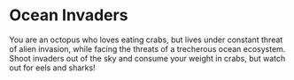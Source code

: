 # Ocean Invaders

You are an octopus who loves eating crabs, but lives under constant threat of alien invasion,
while facing the threats of a trecherous ocean ecosystem. Shoot invaders out of the sky and
consume your weight in crabs, but watch out for eels and sharks!
